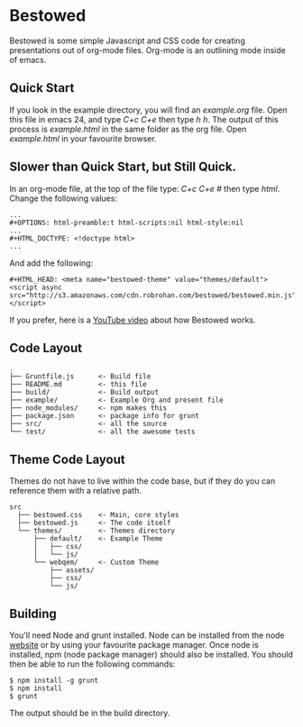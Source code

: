 # Bestowed

Bestowed is some simple Javascript and CSS code for creating presentations out of org-mode files.  Org-mode is an outlining mode inside of emacs.

## Quick Start

If you look in the example directory, you will find an _example.org_ file.  Open this file in emacs 24, and type _C+c C+e_ then type _h h_.  The output of this process is _example.html_ in the same folder as the org file.  Open _example.html_ in your favourite browser.

## Slower than Quick Start, but Still Quick.

In an org-mode file, at the top of the file type: _C+c C+e #_ then type _html_.  Change the following values:

    ...
    #+OPTIONS: html-preamble:t html-scripts:nil html-style:nil
    ...
    #+HTML_DOCTYPE: <!doctype html>
    ...

And add the following:

    #+HTML_HEAD: <meta name="bestowed-theme" value="themes/default"><script async src="http://s3.amazonaws.com/cdn.robrohan.com/bestowed/bestowed.min.js"></script>

If you prefer, here is a [YouTube video](https://www.youtube.com/watch?v=S0Ley_QoBHo) about how Bestowed works.

## Code Layout

    .
    ├── Gruntfile.js      <- Build file
    ├── README.md         <- this file
    ├── build/            <- Build output
    ├── example/          <- Example Org and present file
    ├── node_modules/     <- npm makes this
    ├── package.json      <- package info for grunt
    ├── src/              <- all the source
    └── test/             <- all the awesome tests

## Theme Code Layout

Themes do not have to live within the code base, but if they do you can reference them with a relative path.

    src
      ├── bestowed.css    <- Main, core styles
      ├── bestowed.js     <- The code itself
      └── themes/         <- Themes directory
          ├── default/    <- Example Theme
          │   ├── css/
          │   └── js/
          └── webqem/     <- Custom Theme
              ├── assets/
              ├── css/
              └── js/

## Building

You'll need Node and grunt installed.  Node can be installed from the node [website](https://nodejs.org/en/) or by using your favourite package manager.  Once node is installed, npm (node package manager) should also be installed.   You should then be able to run the following commands:

    $ npm install -g grunt
    $ npm install
    $ grunt

The output should be in the build directory.
